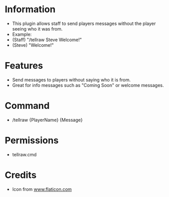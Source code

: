 # Information 
 - This plugin allows staff to send players messages without the player seeing who it was from.
 - Example:
 - (Staff) "/tellraw Steve Welcome!"
 - (Steve) "Welcome!"
# Features 
- Send messages to players without saying who it is from.
- Great for info messages such as "Coming Soon" or welcome messages.
# Command
- /tellraw {PlayerName} {Message}
# Permissions
- tellraw.cmd
# Credits
- Icon from www.flaticon.com

